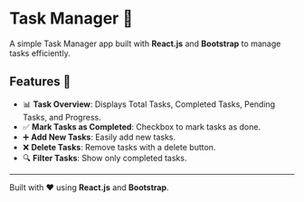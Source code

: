 # Task Manager 📝

A simple Task Manager app built with **React.js** and **Bootstrap** to manage tasks efficiently.

## Features 🚀

- 📊 **Task Overview**: Displays Total Tasks, Completed Tasks, Pending Tasks, and Progress.  
- ✅ **Mark Tasks as Completed**: Checkbox to mark tasks as done.  
- ➕ **Add New Tasks**: Easily add new tasks.  
- ❌ **Delete Tasks**: Remove tasks with a delete button.  
- 🔍 **Filter Tasks**: Show only completed tasks.  

---
Built with ❤️ using **React.js** and **Bootstrap**.
